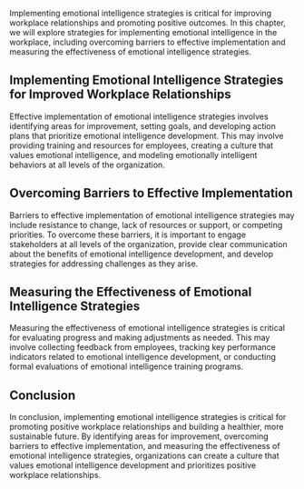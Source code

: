 
Implementing emotional intelligence strategies is critical for improving workplace relationships and promoting positive outcomes. In this chapter, we will explore strategies for implementing emotional intelligence in the workplace, including overcoming barriers to effective implementation and measuring the effectiveness of emotional intelligence strategies.

Implementing Emotional Intelligence Strategies for Improved Workplace Relationships
-----------------------------------------------------------------------------------

Effective implementation of emotional intelligence strategies involves identifying areas for improvement, setting goals, and developing action plans that prioritize emotional intelligence development. This may involve providing training and resources for employees, creating a culture that values emotional intelligence, and modeling emotionally intelligent behaviors at all levels of the organization.

Overcoming Barriers to Effective Implementation
-----------------------------------------------

Barriers to effective implementation of emotional intelligence strategies may include resistance to change, lack of resources or support, or competing priorities. To overcome these barriers, it is important to engage stakeholders at all levels of the organization, provide clear communication about the benefits of emotional intelligence development, and develop strategies for addressing challenges as they arise.

Measuring the Effectiveness of Emotional Intelligence Strategies
----------------------------------------------------------------

Measuring the effectiveness of emotional intelligence strategies is critical for evaluating progress and making adjustments as needed. This may involve collecting feedback from employees, tracking key performance indicators related to emotional intelligence development, or conducting formal evaluations of emotional intelligence training programs.

Conclusion
----------

In conclusion, implementing emotional intelligence strategies is critical for promoting positive workplace relationships and building a healthier, more sustainable future. By identifying areas for improvement, overcoming barriers to effective implementation, and measuring the effectiveness of emotional intelligence strategies, organizations can create a culture that values emotional intelligence development and prioritizes positive workplace relationships.
